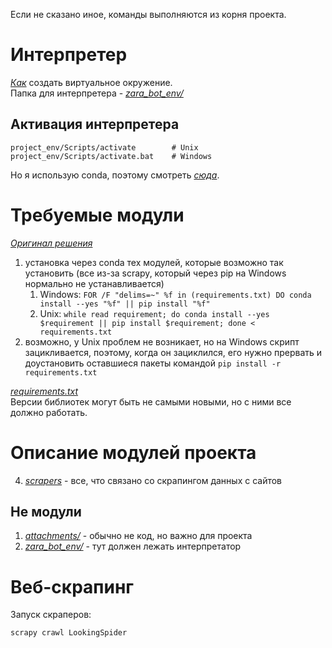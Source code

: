 Если не сказано иное, команды выполняются из корня проекта.

# Интерпретер
[*Как*](https://www.jetbrains.com/help/idea/creating-virtual-environment.html) создать виртуальное окружение.  
Папка для интерпретера - [*zara_bot_env/*](zara_bot_env)

## Активация интерпретера
```
project_env/Scripts/activate        # Unix
project_env/Scripts/activate.bat    # Windows
```
Но я использую conda, поэтому смотреть
[*сюда*](https://docs.conda.io/projects/conda/en/latest/user-guide/tasks/manage-environments.html#activating-an-environment).

# Требуемые модули
[*Оригинал решения*](https://stackoverflow.com/a/38609653)
1) установка через conda тех модулей, которые возможно так установить (все из-за scrapy, который через pip на Windows
нормально не устанавливается)
    1) Windows: `FOR /F "delims=~" %f in (requirements.txt) DO conda install --yes "%f" || pip install "%f"`
    2) Unix: `while read requirement; do conda install --yes $requirement || pip install $requirement; done < requirements.txt`
2) возможно, у Unix проблем не возникает, но на Windows скрипт зацикливается, поэтому, когда он зациклился, 
его нужно прервать и доустановить оставшиеся пакеты командой `pip install -r requirements.txt`
  
[*requirements.txt*](https://pip.pypa.io/en/stable/user_guide/#requirements-files)  
Версии библиотек могут быть не самыми новыми, но с ними все должно работать.

# Описание модулей проекта
4) [*scrapers*](scrapers) - все, что связано со скрапингом данных с сайтов

## Не модули
1) [*attachments/*](attachments) - обычно не код, но важно для проекта
2) [*zara_bot_env/*](zara_bot_env) - тут должен лежать интерпретатор

# Веб-скрапинг
Запуск скраперов:
```
scrapy crawl LookingSpider
```

